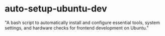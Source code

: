 # auto-setup-ubuntu-dev
"A bash script to automatically install and configure essential tools, system settings, and hardware checks for frontend development on Ubuntu."
